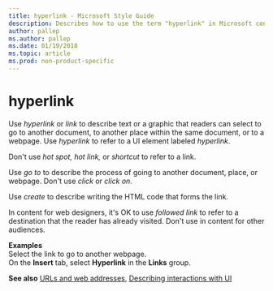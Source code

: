 ```yaml
---
title: hyperlink - Microsoft Style Guide
description: Describes how to use the term "hyperlink" in Microsoft content.
author: pallep
ms.author: pallep
ms.date: 01/19/2018
ms.topic: article
ms.prod: non-product-specific
---
```


# hyperlink

Use *hyperlink* or *link* to
describe text or a graphic that readers can select to go to another
document, to another place within the same document, or to a webpage.
Use *hyperlink* to refer to a UI element labeled *hyperlink*.

Don't use *hot spot, hot link,* or *shortcut* to refer to a link.

Use *go to* to describe the process of going to another document, place, or webpage. Don't use *click* or *click on.*

Use *create* to describe writing the HTML code that forms the link.

In content for web designers, it's OK to use *followed link* to refer to a destination that the reader has already visited. Don't use in content for other audiences.

**Examples**  
Select the link to go to another webpage.   
On the **Insert** tab, select **Hyperlink** in the **Links** group.  

**See also** [URLs and web addresses](~/urls-web-addresses.md), [Describing interactions with UI](~/procedures-instructions/describing-interactions-with-ui.md)
